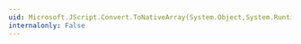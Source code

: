 ```yaml
---
uid: Microsoft.JScript.Convert.ToNativeArray(System.Object,System.RuntimeTypeHandle)
internalonly: False
---
```

